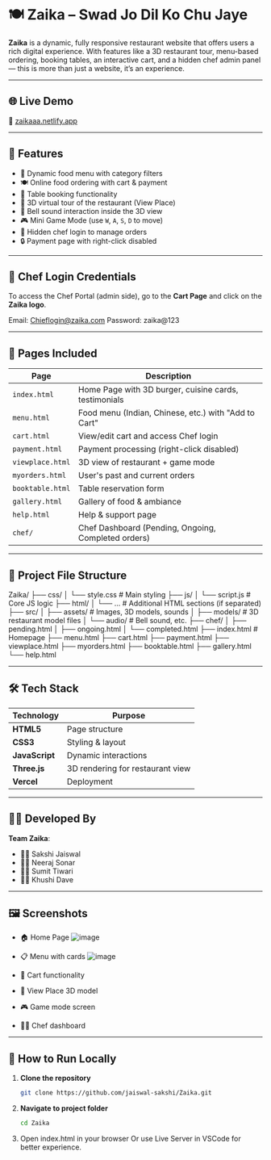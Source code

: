 # 🍽️ Zaika – Swad Jo Dil Ko Chu Jaye

**Zaika** is a dynamic, fully responsive restaurant website that offers users a rich digital experience. With features like a 3D restaurant tour, menu-based ordering, booking tables, an interactive cart, and a hidden chef admin panel — this is more than just a website, it’s an experience.

---

## 🌐 Live Demo

🔗 [zaikaaa.netlify.app](https://zaikaaa.netlify.app/)

---

## 🚀 Features

- 🧾 Dynamic food menu with category filters
- 🍽️ Online food ordering with cart & payment
- 📅 Table booking functionality
- 🧍 3D virtual tour of the restaurant (View Place)
- 🔔 Bell sound interaction inside the 3D view
- 🎮 Mini Game Mode (use `W`, `A`, `S`, `D` to move)
- 🔐 Hidden chef login to manage orders
- 🔒 Payment page with right-click disabled

---

## 🔐 Chef Login Credentials

To access the Chef Portal (admin side), go to the **Cart Page** and click on the **Zaika logo**.

Email: Chieflogin@zaika.com
Password: zaika@123


---

## 📄 Pages Included

| Page              | Description |
|-------------------|-------------|
| `index.html`      | Home Page with 3D burger, cuisine cards, testimonials |
| `menu.html`       | Food menu (Indian, Chinese, etc.) with "Add to Cart" |
| `cart.html`       | View/edit cart and access Chef login |
| `payment.html`    | Payment processing (right-click disabled) |
| `viewplace.html`  | 3D view of restaurant + game mode |
| `myorders.html`   | User's past and current orders |
| `booktable.html`  | Table reservation form |
| `gallery.html`    | Gallery of food & ambiance |
| `help.html`       | Help & support page |
| `chef/`           | Chef Dashboard (Pending, Ongoing, Completed orders) |

---

## 📁 Project File Structure

Zaika/ ├── css/ │ └── style.css # Main styling ├── js/ │ └── script.js # Core JS logic ├── html/ │ └── ... # Additional HTML sections (if separated) ├── src/ │ ├── assets/ # Images, 3D models, sounds │ ├── models/ # 3D restaurant model files │ └── audio/ # Bell sound, etc. ├── chef/ │ ├── pending.html │ ├── ongoing.html │ └── completed.html ├── index.html # Homepage ├── menu.html ├── cart.html ├── payment.html ├── viewplace.html ├── myorders.html ├── booktable.html ├── gallery.html └── help.html


---

## 🛠️ Tech Stack

| Technology | Purpose |
|------------|---------|
| **HTML5**  | Page structure |
| **CSS3**   | Styling & layout |
| **JavaScript** | Dynamic interactions |
| **Three.js** | 3D rendering for restaurant view |
| **Vercel** | Deployment |

---

## 🧑‍💻 Developed By

**Team Zaika**:
- 👩‍💻 Sakshi Jaiswal  
- 👨‍💻 Neeraj Sonar  
- 👨‍💻 Sumit Tiwari
- 👩‍💻 Khushi Dave   

---

## 🖼️ Screenshots

- 🏠 Home Page
  ![image](https://github.com/user-attachments/assets/f9f9d5bb-d037-446b-a50d-92e7080c6343)

- 📋 Menu with cards
  ![image](https://github.com/user-attachments/assets/46005f60-0750-4142-865c-4d99117410ea)
 
- 🛒 Cart functionality  
- 🧍 View Place 3D model  
- 🎮 Game mode screen  
- 👨‍🍳 Chef dashboard  

---

## 🧪 How to Run Locally

1. **Clone the repository**
   ```bash
   git clone https://github.com/jaiswal-sakshi/Zaika.git
2. **Navigate to project folder**
   ```bash
   cd Zaika
3. Open index.html in your browser Or use Live Server in VSCode for better experience.
